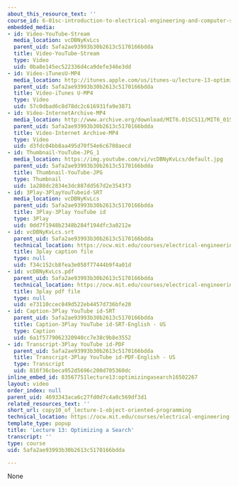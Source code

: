 ```yaml
---
about_this_resource_text: ''
course_id: 6-01sc-introduction-to-electrical-engineering-and-computer-science-i-spring-2011
embedded_media:
- id: Video-YouTube-Stream
  media_location: vcDBNyKvLcs
  parent_uid: 5afa2ae93993b30b2613c5170166bdda
  title: Video-YouTube-Stream
  type: Video
  uid: 0ba8e145ec522336d4ca9defe346e3dd
- id: Video-iTunesU-MP4
  media_location: http://itunes.apple.com/us/itunes-u/lecture-13-optimizing-search/id490181666?i=109416115
  parent_uid: 5afa2ae93993b30b2613c5170166bdda
  title: Video-iTunes U-MP4
  type: Video
  uid: 57c0dbad6c8d78dc2c616931fa9e3871
- id: Video-InternetArchive-MP4
  media_location: http://www.archive.org/download/MIT6.01SCS11/MIT6_01SC_S11_lec13_300k.mp4
  parent_uid: 5afa2ae93993b30b2613c5170166bdda
  title: Video-Internet Archive-MP4
  type: Video
  uid: d3fdc04bb8aa495d70f54e6c6708aecd
- id: Thumbnail-YouTube-JPG_1
  media_location: https://img.youtube.com/vi/vcDBNyKvLcs/default.jpg
  parent_uid: 5afa2ae93993b30b2613c5170166bdda
  title: Thumbnail-YouTube-JPG
  type: Thumbnail
  uid: 1a288dc2834e3dc887dd567d2e3543f3
- id: 3Play-3PlayYouTubeid-SRT
  media_location: vcDBNyKvLcs
  parent_uid: 5afa2ae93993b30b2613c5170166bdda
  title: 3Play-3Play YouTube id
  type: 3Play
  uid: 0dd7f1948b2348b284f194dfc3a0212e
- id: vcDBNyKvLcs.srt
  parent_uid: 5afa2ae93993b30b2613c5170166bdda
  technical_location: https://ocw.mit.edu/courses/electrical-engineering-and-computer-science/6-01sc-introduction-to-electrical-engineering-and-computer-science-i-spring-2011/resource-index/copy10_of_lecture-1-object-oriented-programming/vcDBNyKvLcs.srt
  title: 3play caption file
  type: null
  uid: f34c152cb8fea3e058f77444b9f4a01d
- id: vcDBNyKvLcs.pdf
  parent_uid: 5afa2ae93993b30b2613c5170166bdda
  technical_location: https://ocw.mit.edu/courses/electrical-engineering-and-computer-science/6-01sc-introduction-to-electrical-engineering-and-computer-science-i-spring-2011/resource-index/copy10_of_lecture-1-object-oriented-programming/vcDBNyKvLcs.pdf
  title: 3play pdf file
  type: null
  uid: e73110ccec849d522eb4457d736bfe20
- id: Caption-3Play YouTube id-SRT
  parent_uid: 5afa2ae93993b30b2613c5170166bdda
  title: Caption-3Play YouTube id-SRT-English - US
  type: Caption
  uid: 6a1f5779062320940cc7e38c9b8e3552
- id: Transcript-3Play YouTube id-PDF
  parent_uid: 5afa2ae93993b30b2613c5170166bdda
  title: Transcript-3Play YouTube id-PDF-English - US
  type: Transcript
  uid: 816f36cbeca952d5696c200d705360dc
inline_embed_id: 83567751lecture13:optimizingasearch16502267
layout: video
order_index: null
parent_uid: 4693343aca6c27fd0d7c4a0c569df3d1
related_resources_text: ''
short_url: copy10_of_lecture-1-object-oriented-programming
technical_location: https://ocw.mit.edu/courses/electrical-engineering-and-computer-science/6-01sc-introduction-to-electrical-engineering-and-computer-science-i-spring-2011/resource-index/copy10_of_lecture-1-object-oriented-programming
template_type: popup
title: 'Lecture 13: Optimizing a Search'
transcript: ''
type: course
uid: 5afa2ae93993b30b2613c5170166bdda

---
```

None